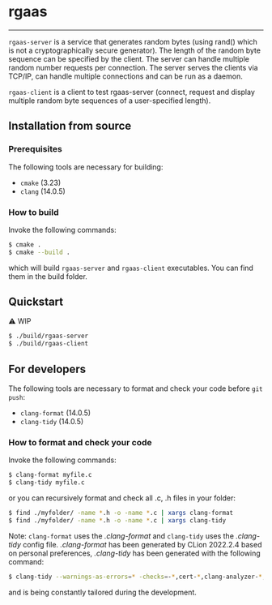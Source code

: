 # rgaas

---

`rgaas-server` is a service that generates random bytes (using rand() which is not a cryptographically secure generator). The length of the random byte sequence can be specified by the client. The server can handle multiple
random number requests per connection. The server serves the clients via TCP/IP, can handle multiple connections and can be run as a daemon.

`rgaas-client` is a client to test rgaas-server (connect, request and display multiple random byte
sequences of a user-specified length).

## Installation from source

### Prerequisites

The following tools are necessary for building:

- `cmake` (3.23)
- `clang` (14.0.5)

### How to build

Invoke the following commands:

```bash
$ cmake .
$ cmake --build .
```

which will build `rgaas-server` and `rgaas-client` executables. You can find them in the build folder.

## Quickstart

:warning: WIP

```bash
$ ./build/rgaas-server
$ ./build/rgaas-client
```

## For developers

The following tools are necessary to format and check your code before `git push`:

- `clang-format` (14.0.5)
- `clang-tidy` (14.0.5)

### How to format and check your code

Invoke the following commands:

```bash
$ clang-format myfile.c
$ clang-tidy myfile.c
```
or you can recursively format and check all .c, .h files in your folder:

```bash
$ find ./myfolder/ -name *.h -o -name *.c | xargs clang-format
$ find ./myfolder/ -name *.h -o -name *.c | xargs clang-tidy
```

Note: `clang-format` uses the _.clang-format_ and `clang-tidy` uses the _.clang-tidy_ config file.
_.clang-format_ has been generated by CLion 2022.2.4 based on personal preferences, _.clang-tidy_ has been generated with the following command:
```bash
$ clang-tidy --warnings-as-errors=* -checks=-*,cert-*,clang-analyzer-*,llvm-*,misc-*,modernize-*,performance-*,portability-*,readability-*,-llvmlibc-restrict-system-libc-headers,-readability-identifier-length,-llvm-header-guard --dump-config > .clang-tidy
```

and is being constantly tailored during the development.
